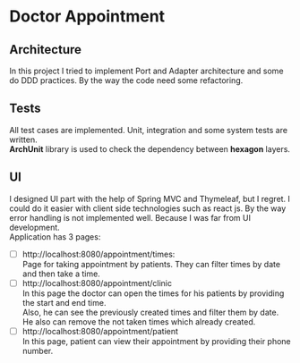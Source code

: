 # Doctor Appointment

## Architecture

In this project I tried to implement Port and Adapter architecture and some do DDD practices.
By the way the code need some refactoring.

## Tests

All test cases are implemented. Unit, integration and some system tests are written.
<br/> **ArchUnit** library is used to check the dependency between **hexagon** layers.

## UI

I designed UI part with the help of Spring MVC and Thymeleaf, but I regret. I could do it easier with
client side technologies such as react js. By the way error handling is not implemented well. 
Because I was far from UI development.
<br/>Application has 3 pages:

- [ ] http://localhost:8080/appointment/times:
  <br/>Page for taking appointment by patients. They can filter times by date and then take a time.
- [ ] http://localhost:8080/appointment/clinic
  <br/> In this page the doctor can open the times for his patients by providing the start and end time.
  <br/>Also, he can see the previously created times and filter them by date.
  <br/> He also can remove the not taken times which already created.
- [ ] http://localhost:8080/appointment/patient
  <br/> In this page, patient can view their appointment by providing their phone number.
